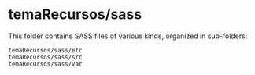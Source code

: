 # temaRecursos/sass

This folder contains SASS files of various kinds, organized in sub-folders:

    temaRecursos/sass/etc
    temaRecursos/sass/src
    temaRecursos/sass/var
